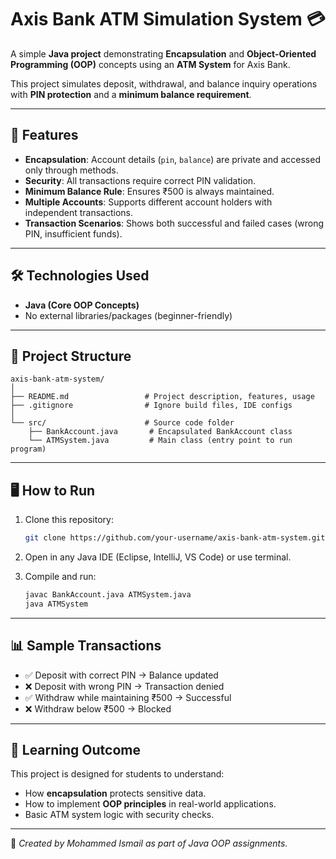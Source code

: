# Axis Bank ATM Simulation System 💳

A simple **Java project** demonstrating **Encapsulation** and **Object-Oriented Programming (OOP)** concepts using an **ATM System** for Axis Bank.

This project simulates deposit, withdrawal, and balance inquiry operations with **PIN protection** and a **minimum balance requirement**.

---

## 🚀 Features

* **Encapsulation**: Account details (`pin`, `balance`) are private and accessed only through methods.
* **Security**: All transactions require correct PIN validation.
* **Minimum Balance Rule**: Ensures ₹500 is always maintained.
* **Multiple Accounts**: Supports different account holders with independent transactions.
* **Transaction Scenarios**: Shows both successful and failed cases (wrong PIN, insufficient funds).

---

## 🛠️ Technologies Used

* **Java (Core OOP Concepts)**
* No external libraries/packages (beginner-friendly)

---

## 📂 Project Structure

```
axis-bank-atm-system/
│
├── README.md                 # Project description, features, usage
├── .gitignore                # Ignore build files, IDE configs
│
└── src/                      # Source code folder
    ├── BankAccount.java       # Encapsulated BankAccount class
    └── ATMSystem.java         # Main class (entry point to run program)
```


---

## 🖥️ How to Run

1. Clone this repository:

   ```bash
   git clone https://github.com/your-username/axis-bank-atm-system.git
   ```
2. Open in any Java IDE (Eclipse, IntelliJ, VS Code) or use terminal.
3. Compile and run:

   ```bash
   javac BankAccount.java ATMSystem.java
   java ATMSystem
   ```

---

## 📊 Sample Transactions

* ✅ Deposit with correct PIN → Balance updated
* ❌ Deposit with wrong PIN → Transaction denied
* ✅ Withdraw while maintaining ₹500 → Successful
* ❌ Withdraw below ₹500 → Blocked

---

## 🎯 Learning Outcome

This project is designed for students to understand:

* How **encapsulation** protects sensitive data.
* How to implement **OOP principles** in real-world applications.
* Basic ATM system logic with security checks.

---

📌 *Created by Mohammed Ismail as part of Java OOP assignments.*
